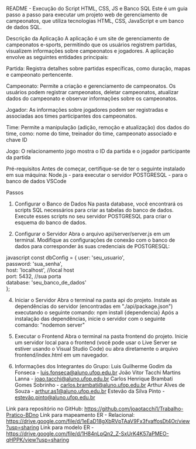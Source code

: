README - Execução do Script HTML, CSS, JS e Banco SQL
Este é um guia passo a passo para executar um projeto web de gerenciamento de campeonatos, que utiliza tecnologias HTML, CSS, JavaScript e um banco de dados SQL.

Descrição da Aplicação
A aplicação é um site de gerenciamento de campeonatos e-sports, permitindo que os usuários registrem partidas, visualizem informações sobre campeonatos e jogadores.
A aplicação envolve as seguintes entidades principais:

Partida: Registra detalhes sobre partidas específicas, como duração, mapas e campeonato pertencente.

Campeonato: Permite a criação e gerenciamento de campeonatos. Os usuários podem registrar campeonatos, deletar campeonatos, atualizar dados do campeonato e observar informações sobre os campeonatos.

Jogador: As informações sobre jogadores podem ser registradas e associadas aos times participantes dos campeonatos.

Time: Permite a manipulação (adição, remoção e atualização) dos dados do time, como: nome do time, treinador do time, campeonato associado e chave ID

Jogo: O relacionamento jogo mostra o ID da partida e o jogador participante da partida

Pré-requisitos
Antes de começar, certifique-se de ter o seguinte instalado em sua máquina:
Node.js - para executar o servidor
POSTGRESQL - para o banco de dados
VSCode

Passos
1. Configurar o Banco de Dados
Na pasta database, você encontrará os scripts SQL necessários para criar as tabelas do banco de dados. Execute esses scripts no seu servidor POSTGRESQL para criar o esquema do banco de dados.

2. Configurar o Servidor
Abra o arquivo api/server/server.js em um terminal.
Modifique as configurações de conexão com o banco de dados para corresponder às suas credenciais de POSTGRESQL:

javascript
const dbConfig = {
  user: 'seu_usuario',  
  password: 'sua_senha',  
  host: 'localhost', //local host  
  port: 5432, //sua porta  
  database: 'seu_banco_de_dados'  
};

4. Iniciar o Servidor
Abra o terminal na pasta api do projeto.
Instale as dependências do servidor (encontradas em "./api/package.json") executando o seguinte comando:
npm install {dependencia}
Após a instalação das dependências, inicie o servidor com o seguinte comando:
"nodemon server"

5. Executar o Frontend
Abra o terminal na pasta frontend do projeto.
Inicie um servidor local para o frontend (você pode usar o Live Server se estiver usando o Visual Studio Code) ou abra diretamente o arquivo frontend/index.html em um navegador.

6. Informações dos Integrantes do Grupo:
Luis Guilherme Godim da Fonseca - luis.fonseca@aluno.ufop.edu.br
João Vitor Tacchi Martins Lanna - joao.tacchi@aluno.ufop.edu.br
Carlos Henrique Brambati Gomes Sobrinho - carlos.brambati@aluno.ufop.edu.br
Arthur Alves de Souza - arthur.as1@aluno.ufop.edu.br
Estevão da Silva Pinto - estevão.pinto@aluno.ufop.edu.br

Link para repositório no GitHub: https://github.com/joaotacchi1/Trabalho-Pratico-BDno
Link para mapeamento ER - Relacional: https://drive.google.com/file/d/1eEaD18gXbRVpTAaV9Fx3fvaffosDt4Or/view?usp=sharing
Link para modelo ER - https://drive.google.com/file/d/1H84nLpQn2_Z-SxUrK4K57aPMEO-qHPPK/view?usp=sharing
